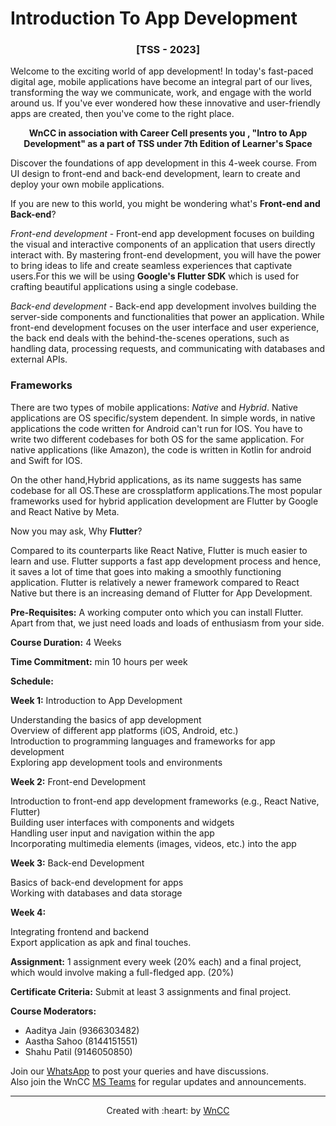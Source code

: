 # Introduction To App Development
### <div align="center">[TSS - 2023]</div>
Welcome to the exciting world of app development! In today's fast-paced digital age, mobile applications have become an integral part of our lives, transforming the way we communicate, work, and engage with the world around us. If you've ever wondered how these innovative and user-friendly apps are created, then you've come to the right place.

<div align="center">
<b>WnCC in association with Career Cell presents you , "Intro to App Development" as a part of TSS under 7th Edition of Learner's Space</b>
</div> 

Discover the foundations of app development in this 4-week course. From UI design to front-end and back-end development, learn to create and deploy your own mobile applications.

If you are new to this world, you might be wondering what's **Front-end and Back-end**?

*Front-end development* - Front-end app development focuses on building the visual and interactive components of an application that users directly interact with. By mastering front-end development, you will have the power to bring ideas to life and create seamless experiences that captivate users.For this we will be using **Google's Flutter SDK** which is used for crafting beautiful applications using a single codebase.

*Back-end development* - Back-end app development involves building the server-side components and functionalities that power an application. While front-end development focuses on the user interface and user experience, the back end deals with the behind-the-scenes operations, such as handling data, processing requests, and communicating with databases and external APIs.
### Frameworks
There are two types of mobile applications: *Native* and *Hybrid*. Native applications are OS specific/system dependent. In simple words, in native applications the code written for Android can't run for IOS. You have to write two different codebases for both OS for the same application. For native applications (like Amazon), the code is written in Kotlin for android and Swift for IOS.

On the other hand,Hybrid applications, as its name suggests has same codebase for all OS.These are crossplatform applications.The most popular frameworks used for hybrid application development are Flutter by Google and React Native by Meta.

Now you may ask, Why **Flutter**?

Compared to its counterparts like React Native, Flutter is much easier to learn and use. Flutter supports a fast app development process and hence, it saves a lot of time that goes into making a smoothly functioning application. Flutter is relatively a newer framework compared to React Native but there is an increasing demand of Flutter for App Development.

**Pre-Requisites:** A working computer onto which you can install Flutter. Apart from that, we just need loads and loads of enthusiasm from your side.

**Course Duration:** 4 Weeks

**Time Commitment:** min 10 hours per week

**Schedule:**

**Week 1:** Introduction to App Development

Understanding the basics of app development <br>
Overview of different app platforms (iOS, Android, etc.) <br>
Introduction to programming languages and frameworks for app development <br>
Exploring app development tools and environments

**Week 2:** Front-end Development

Introduction to front-end app development frameworks (e.g., React Native, Flutter) <br>
Building user interfaces with components and widgets <br>
Handling user input and navigation within the app <br>
Incorporating multimedia elements (images, videos, etc.) into the app

**Week 3:** Back-end Development

Basics of back-end development for apps <br>
Working with databases and data storage

**Week 4:** 

Integrating frontend and backend <br>
Export application as apk and final touches. 



**Assignment:** 1 assignment every week (20% each) and a final project, which would involve making a full-fledged app. (20%)

**Certificate Criteria:** Submit at least 3 assignments and final project.

**Course Moderators:**

* Aaditya Jain (9366303482)
* Aastha Sahoo (8144151551)
* Shahu Patil  (9146050850)

Join our [WhatsApp](https://chat.whatsapp.com/EHA9cUj9vwOBjp1kHTmP9d) to post your queries and have discussions.
<br>
Also join the WnCC [MS Teams](https://teams.microsoft.com/l/team/19%3aOsl_YleuzDBdJtwhggo9RygyQSep5v54u5hs0kSTlrg1%40thread.tacv2/conversations?groupId=d5cd9977-8bae-4930-bded-5f79ebfb036c&tenantId=403ee5f4-55b3-45cd-8ae2-824be887a075) for regular updates and announcements.

*** 

<p align="center">Created with :heart: by <a href="https://www.wncc-iitb.org/">WnCC</a></p>


